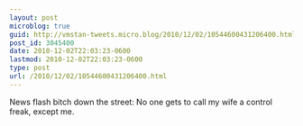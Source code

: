 ```yaml
---
layout: post
microblog: true
guid: http://vmstan-tweets.micro.blog/2010/12/02/10544600431206400.html
post_id: 3045400
date: 2010-12-02T22:03:23-0600
lastmod: 2010-12-02T22:03:23-0600
type: post
url: /2010/12/02/10544600431206400.html
---
```

News flash bitch down the street: No one gets to call my wife a control freak, except me.
